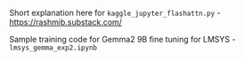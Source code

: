 Short explanation here for `kaggle_jupyter_flashattn.py` - https://rashmib.substack.com/

Sample training code for Gemma2 9B fine tuning for LMSYS - `lmsys_gemma_exp2.ipynb`
